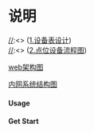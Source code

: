 # 说明 



[//]:<> (https://go-iot.github.io/gfyt-iot)

[//]:<> ([1.设备表设计](docs/publish/1.设备表设计.html))  
[//]:<> ([2.点位设备流程图](docs/publish/gfyt-iot.html))  

[web架构图](docs/publish/gfyt-web.html)  

[内网系统结构图](docs/publish/2.sys_structure.html)
#### Usage

#### Get Start

